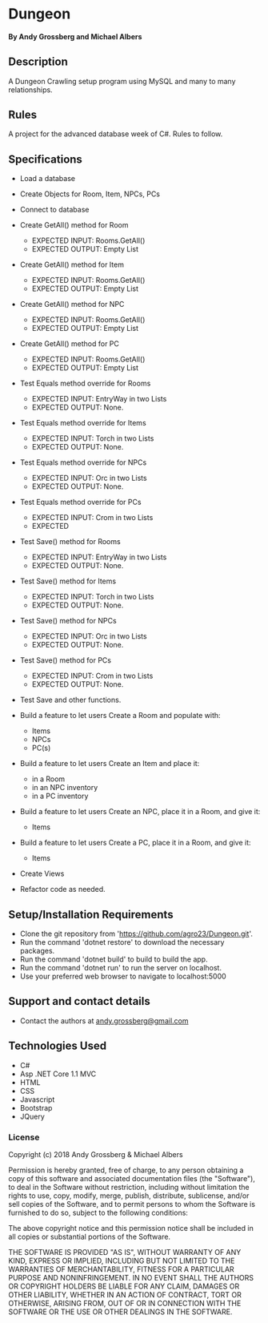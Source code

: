 # Dungeon

#### By Andy Grossberg and Michael Albers

## Description
A Dungeon Crawling setup program using MySQL and many to many relationships.

## Rules

A project for the advanced database week of C#. Rules to follow.

## Specifications

* Load a database

* Create Objects for Room, Item, NPCs, PCs

* Connect to database

* Create GetAll() method for Room
  - EXPECTED INPUT: Rooms.GetAll()
  - EXPECTED OUTPUT: Empty List

* Create GetAll() method for Item
  - EXPECTED INPUT: Rooms.GetAll()
  - EXPECTED OUTPUT: Empty List

* Create GetAll() method for NPC
  - EXPECTED INPUT: Rooms.GetAll()
  - EXPECTED OUTPUT: Empty List

* Create GetAll() method for PC
  - EXPECTED INPUT: Rooms.GetAll()
  - EXPECTED OUTPUT: Empty List

* Test Equals method override for Rooms
  - EXPECTED INPUT: EntryWay in two Lists
  - EXPECTED OUTPUT: None.

* Test Equals method override for Items
  - EXPECTED INPUT: Torch in two Lists
  - EXPECTED OUTPUT: None.

* Test Equals method override for NPCs
  - EXPECTED INPUT: Orc in two Lists
  - EXPECTED OUTPUT: None.

* Test Equals method override for PCs
  - EXPECTED INPUT: Crom in two Lists
  - EXPECTED

* Test Save() method for Rooms
  - EXPECTED INPUT: EntryWay in two Lists
  - EXPECTED OUTPUT: None.

* Test Save() method for Items
  - EXPECTED INPUT: Torch in two Lists
  - EXPECTED OUTPUT: None.

* Test Save() method for NPCs
  - EXPECTED INPUT: Orc in two Lists
  - EXPECTED OUTPUT: None.

* Test Save() method for PCs
  - EXPECTED INPUT: Crom in two Lists
  - EXPECTED OUTPUT: None.

* Test Save and other functions.

* Build a feature to let users Create a Room and populate with:
  - Items
  - NPCs
  - PC(s)

* Build a feature to let users Create an Item and place it:
  - in a Room
  - in an NPC inventory
  - in a PC inventory

* Build a feature to let users Create an NPC, place it in a Room, and give it:
  - Items

* Build a feature to let users Create a PC, place it in a Room, and give it:
  - Items


* Create Views

* Refactor code as needed.

## Setup/Installation Requirements

* Clone the git repository from 'https://github.com/agro23/Dungeon.git'.
* Run the command 'dotnet restore' to download the necessary packages.
* Run the command 'dotnet build' to build to build the app.
* Run the command 'dotnet run' to run the server on localhost.
* Use your preferred web browser to navigate to localhost:5000

## Support and contact details

* Contact the authors at andy.grossberg@gmail.com

## Technologies Used

* C#
* Asp .NET Core 1.1 MVC
* HTML
* CSS
* Javascript
* Bootstrap
* JQuery

### License

Copyright (c) 2018 Andy Grossberg & Michael Albers

Permission is hereby granted, free of charge, to any person obtaining a copy of this software and associated documentation files (the "Software"), to deal in the Software without restriction, including without limitation the rights to use, copy, modify, merge, publish, distribute, sublicense, and/or sell copies of the Software, and to permit persons to whom the Software is furnished to do so, subject to the following conditions:

The above copyright notice and this permission notice shall be included in all copies or substantial portions of the Software.

THE SOFTWARE IS PROVIDED "AS IS", WITHOUT WARRANTY OF ANY KIND, EXPRESS OR IMPLIED, INCLUDING BUT NOT LIMITED TO THE WARRANTIES OF MERCHANTABILITY, FITNESS FOR A PARTICULAR PURPOSE AND NONINFRINGEMENT. IN NO EVENT SHALL THE AUTHORS OR COPYRIGHT HOLDERS BE LIABLE FOR ANY CLAIM, DAMAGES OR OTHER LIABILITY, WHETHER IN AN ACTION OF CONTRACT, TORT OR OTHERWISE, ARISING FROM, OUT OF OR IN CONNECTION WITH THE SOFTWARE OR THE USE OR OTHER DEALINGS IN THE SOFTWARE.
